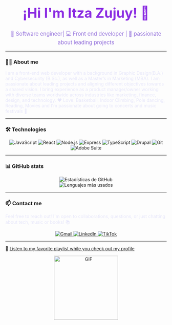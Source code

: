 <div align="center">
  <h1 style="color: #8A2BE2; font-size: 3em;">¡Hi I'm Itza Zujuy! 👋</h1>
  <p style="color: #9370DB; font-size: 1.2em;">🚀 Software engineer| 💻 Front end developer | 🌟 passionate about leading projects</p>
</div>

---

### 👨‍💻 About me
<p style="color: #E6E6FA;">
I am a front-end web developer with a background in Graphic Design(B.A.) and Cybersecurity (B.Sc.), as well as a Master’s in Marketing (MBA). I am passionate about leading projects and aligning different objectives towards a shared vision. I bring experience as a product manager/owner working with diverse teams worldwide across industries like marketing, finance, design, and technology. 
❤️ Love: Basketball, Indoor Climbing, Pole dancing, Reading, Movies and I'm passionate about going to concerts and music festivals 🎵
</p>

---

### 🛠 Technologies
<div align="center">
  <img src="https://img.shields.io/badge/-JavaScript-F7DF1E?style=flat&logo=javascript&logoColor=black" alt="JavaScript">
  <img src="https://img.shields.io/badge/-React-61DAFB?style=flat&logo=react&logoColor=black" alt="React">
  <img src="https://img.shields.io/badge/-Node.js-339933?style=flat&logo=node.js&logoColor=white" alt="Node.js">
  <img src="https://img.shields.io/badge/-Express-000000?style=flat&logo=express&logoColor=white" alt="Express">
  <img src="https://img.shields.io/badge/-TypeScript-3178C6?style=flat&logo=typescript&logoColor=white" alt="TypeScript">
  <img src="https://img.shields.io/badge/-Drupal-0678BE?style=flat&logo=drupal&logoColor=white" alt="Drupal">
  <img src="https://img.shields.io/badge/-Git-F05032?style=flat&logo=git&logoColor=white" alt="Git">
  <img src="https://img.shields.io/badge/-Adobe%20Suite-FF0000?style=flat&logo=adobe&logoColor=white" alt="Adobe Suite">
</div>

---

### 📊 GitHub stats
<div align="center">
  <img src="https://github-readme-stats.vercel.app/api?username=Zujuy&show_icons=true&theme=radical" alt="Estadísticas de GitHub">
  <br>
  <img src="https://github-readme-stats.vercel.app/api/top-langs/?username=Zujuy&layout=compact&theme=radical" alt="Lenguajes más usados">
</div>

---


### 📫 Contact me
<p style="color: #E6E6FA;">
Feel free to reach out! I'm open to collaborations, questions, or just chatting about tech, music or books! 📚
</p>
<div align="center">
  <a href="mailto:[itza.lp@gmail.com]">
    <img src="https://img.shields.io/badge/-Gmail-D14836?style=flat&logo=gmail&logoColor=white" alt="Gmail">
  </a>
  <a href="https://www.linkedin.com/in/itza-blanco/">
    <img src="https://img.shields.io/badge/-LinkedIn-0077B5?style=flat&logo=linkedin&logoColor=white" alt="LinkedIn">
  </a>
  <a href="https://www.tiktok.com/@itzazujuy">
    <img src="https://img.shields.io/badge/-TikTok-000000?style=flat&logo=tiktok&logoColor=white" alt="TikTok">
  </a>
</div>

---
🎵 [Listen to my favorite playlist while you check out my profile](https://open.spotify.com/playlist/37i9dQZF1DWVtFO27AQ6dF?si=1d8dbfd3f6114c38)
<div align="center">
  <img src="https://media.giphy.com/media/L1R1tvI9svkIWwpVYr/giphy.gif" alt="GIF" width="200">
</div>
